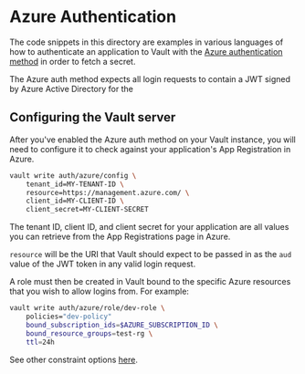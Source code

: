 # Azure Authentication

The code snippets in this directory are examples in various languages of how to authenticate an application to Vault with the [Azure authentication method](https://www.vaultproject.io/docs/auth/azure) in order to fetch a secret.

The Azure auth method expects all login requests to contain a JWT signed by Azure Active Directory for the

## Configuring the Vault server

After you've enabled the Azure auth method on your Vault instance, you will need to configure it to check against your application's App Registration in Azure.

```sh
vault write auth/azure/config \
    tenant_id=MY-TENANT-ID \
    resource=https://management.azure.com/ \
    client_id=MY-CLIENT-ID \
    client_secret=MY-CLIENT-SECRET
```

The tenant ID, client ID, and client secret for your application are all values you can retrieve from the App Registrations page in Azure.

`resource` will be the URI that Vault should expect to be passed in as the `aud` value of the JWT token in any valid login request.

A role must then be created in Vault bound to the specific Azure resources that you wish to allow logins from.
For example:

```sh
vault write auth/azure/role/dev-role \
    policies="dev-policy"
    bound_subscription_ids=$AZURE_SUBSCRIPTION_ID \
    bound_resource_groups=test-rg \
    ttl=24h
```

See other constraint options [here](https://www.vaultproject.io/api/auth/azure#create-role).
